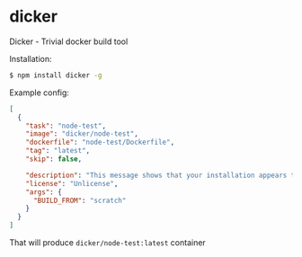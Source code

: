 # dicker
Dicker - Trivial docker build tool

Installation:

```bash
$ npm install dicker -g
```
Example config:

```json
[
  {
    "task": "node-test",
    "image": "dicker/node-test",
    "dockerfile": "node-test/Dockerfile",
    "tag": "latest",
    "skip": false,

    "description": "This message shows that your installation appears to be working correctly.",
    "license": "Unlicense",
    "args": {
      "BUILD_FROM": "scratch"
    }
  }
]

```

That will produce `dicker/node-test:latest` container
